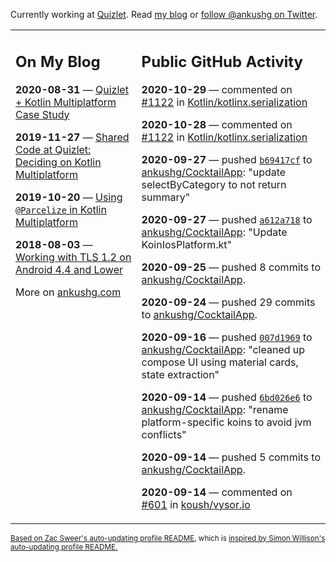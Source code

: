 Currently working at [Quizlet](https://quizlet.com/). Read [my blog](https://ankushg.com/) or [follow @ankushg on Twitter](https://twitter.com/ankushg).

<table><tr><td valign="top" width="40%">

## On My Blog
<!-- blog starts -->
**2020-08-31** — [Quizlet + Kotlin Multiplatform Case Study](https://ankushg.com/posts/quizlet-kotlin-multiplatform-case-study/)

**2019-11-27** — [Shared Code at Quizlet: Deciding on Kotlin Multiplatform](https://ankushg.com/posts/shared-code-kotlin-multiplatform/)

**2019-10-20** — [Using `@Parcelize` in Kotlin Multiplatform](https://ankushg.com/posts/multiplatform-parcelize/)

**2018-08-03** — [Working with TLS 1.2 on Android 4.4 and Lower](https://ankushg.com/posts/tls-1.2-on-android/)
<!-- blog ends -->
More on [ankushg.com](https://ankushg.com/)
</td><td valign="top" width="60%">

## Public GitHub Activity
<!-- githubActivity starts -->
**2020-10-29** — commented on [#1122](https://github.com/Kotlin/kotlinx.serialization/pull/1122#issuecomment-718803561) in [Kotlin/kotlinx.serialization](https://api.github.com/repos/Kotlin/kotlinx.serialization)

**2020-10-28** — commented on [#1122](https://github.com/Kotlin/kotlinx.serialization/pull/1122#issuecomment-718264315) in [Kotlin/kotlinx.serialization](https://api.github.com/repos/Kotlin/kotlinx.serialization)

**2020-09-27** — pushed [`b69417cf`](https://github.com/ankushg/CocktailApp/commit/b69417cf7db55763d071a1d79a2eece9e26a6ba8) to [ankushg/CocktailApp](https://api.github.com/repos/ankushg/CocktailApp): "update selectByCategory to not return summary"

**2020-09-27** — pushed [`a612a718`](https://github.com/ankushg/CocktailApp/commit/a612a718147bc0961a2abf2ad25e59cb87b0fb1e) to [ankushg/CocktailApp](https://api.github.com/repos/ankushg/CocktailApp): "Update KoinIosPlatform.kt"

**2020-09-25** — pushed 8 commits to [ankushg/CocktailApp](https://api.github.com/repos/ankushg/CocktailApp).

**2020-09-24** — pushed 29 commits to [ankushg/CocktailApp](https://api.github.com/repos/ankushg/CocktailApp).

**2020-09-16** — pushed [`007d1969`](https://github.com/ankushg/CocktailApp/commit/007d1969c188a0f1534c7bb821a941f5e53fd614) to [ankushg/CocktailApp](https://api.github.com/repos/ankushg/CocktailApp): "cleaned up compose UI using material cards, state extraction"

**2020-09-14** — pushed [`6bd026e6`](https://github.com/ankushg/CocktailApp/commit/6bd026e69ed312b993129b5c968cf15028dcafb5) to [ankushg/CocktailApp](https://api.github.com/repos/ankushg/CocktailApp): "rename platform-specific koins to avoid jvm conflicts"

**2020-09-14** — pushed 5 commits to [ankushg/CocktailApp](https://api.github.com/repos/ankushg/CocktailApp).

**2020-09-14** — commented on [#601](https://github.com/koush/vysor.io/issues/601#issuecomment-692161460) in [koush/vysor.io](https://api.github.com/repos/koush/vysor.io)
<!-- githubActivity ends -->
</td></tr></table>

<sub><a href="https://github.com/ZacSweers/ZacSweers">Based on Zac Sweer's auto-updating profile README</a>, which is <a href="https://simonwillison.net/2020/Jul/10/self-updating-profile-readme/">inspired by Simon Willison's auto-updating profile README.</a></sub>